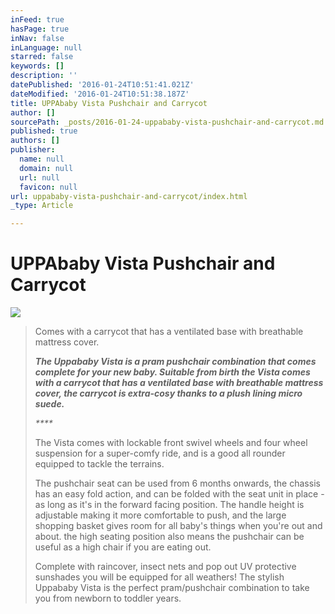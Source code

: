 ```yaml
---
inFeed: true
hasPage: true
inNav: false
inLanguage: null
starred: false
keywords: []
description: ''
datePublished: '2016-01-24T10:51:41.021Z'
dateModified: '2016-01-24T10:51:38.187Z'
title: UPPAbaby Vista Pushchair and Carrycot
author: []
sourcePath: _posts/2016-01-24-uppababy-vista-pushchair-and-carrycot.md
published: true
authors: []
publisher:
  name: null
  domain: null
  url: null
  favicon: null
url: uppababy-vista-pushchair-and-carrycot/index.html
_type: Article

---
```

# UPPAbaby Vista Pushchair and Carrycot
![](https://the-grid-user-content.s3-us-west-2.amazonaws.com/90b92713-5e99-4923-b71c-c0873d76498b.jpg)

> Comes with a carrycot that has a ventilated base with breathable mattress cover.
> 
> _**The Uppababy Vista is a pram pushchair combination that comes complete for your new baby. Suitable from birth the Vista comes with a carrycot that has a ventilated base with breathable mattress cover, the carrycot is extra-cosy thanks to a plush lining micro suede.**_
> 
> _****_
> 
> The Vista comes with lockable front swivel wheels and four wheel suspension for a super-comfy ride, and is a good all rounder equipped to tackle the terrains.
> 
> The pushchair seat can be used from 6 months onwards, the chassis has an easy fold action, and can be folded with the seat unit in place - as long as it's in the forward facing position. The handle height is adjustable making it more comfortable to push, and the large shopping basket gives room for all baby's things when you're out and about. the high seating position also means the pushchair can be useful as a high chair if you are eating out.
> 
> Complete with raincover, insect nets and pop out UV protective sunshades you will be equipped for all weathers! The stylish Uppababy Vista is the perfect pram/pushchair combination to take you from newborn to toddler years.